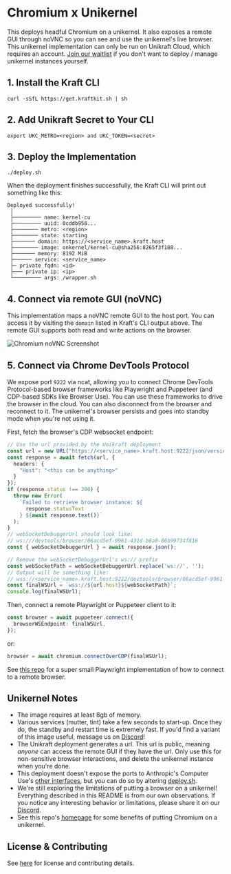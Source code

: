 
# Chromium x Unikernel

This deploys headful Chromium on a unikernel. It also exposes a remote GUI through noVNC so you can see and use the unikernel's live browser. This unikernel implementation can only be run on Unikraft Cloud, which requires an account. [Join our waitlist](https://onkernel.com) if you don't want to deploy / manage unikernel instances yourself.

## 1. Install the Kraft CLI
`curl -sSfL https://get.kraftkit.sh | sh`

## 2. Add Unikraft Secret to Your CLI
`export UKC_METRO=<region> and UKC_TOKEN=<secret>`

## 3. Deploy the Implementation
`./deploy.sh`

When the deployment finishes successfully, the Kraft CLI will print out something like this:
```
Deployed successfully!
 │
 ├───────── name: kernel-cu
 ├───────── uuid: 0cddb958...
 ├──────── metro: <region>
 ├──────── state: starting
 ├─────── domain: https://<service_name>.kraft.host
 ├──────── image: onkernel/kernel-cu@sha256:8265f3f188...
 ├─────── memory: 8192 MiB
 ├────── service: <service_name>
 ├─ private fqdn: <id>
 ├─── private ip: <ip>
 └───────── args: /wrapper.sh
```

## 4. Connect via remote GUI (noVNC)

This implementation maps a noVNC remote GUI to the host port. You can access it by visiting the `domain` listed in Kraft's CLI output above. The remote GUI supports both read and write actions on the browser.

![Chromium noVNC Screenshot](https://github.com/onkernel/kernel-images/static/images/chromium-novnc-screenshot.png)

## 5. Connect via Chrome DevTools Protocol

We expose port `9222` via ncat, allowing you to connect Chrome DevTools Protocol-based browser frameworks like Playwright and Puppeteer (and CDP-based SDKs like Browser Use). You can use these frameworks to drive the browser in the cloud. You can also disconnect from the browser and reconnect to it. The unikernel's browser persists and goes into standby mode when you're not using it.

First, fetch the browser's CDP websocket endpoint:

```typescript
// Use the url provided by the Unikraft deployment
const url = new URL("https://<service_name>.kraft.host:9222/json/version");
const response = await fetch(url, {
  headers: {
    "Host": "<this can be anything>"
  }
});
if (response.status !== 200) {
  throw new Error(
    `Failed to retrieve browser instance: ${
      response.statusText
    } ${await response.text()}`
  );
}
// webSocketDebuggerUrl should look like:
// ws:///devtools/browser/06acd5ef-9961-431d-b6a0-86b99734f816
const { webSocketDebuggerUrl } = await response.json();

// Remove the webSocketDebuggerUrl's ws:// prefix
const webSocketPath = webSocketDebuggerUrl.replace('ws://', '');
// Output will be something like:
// wss://<service_name>.kraft.host:9222/devtools/browser/06acd5ef-9961-431d-b6a0-86b99734f816
const finalWSUrl = `wss://${url.host}${webSocketPath}`;
console.log(finalWSUrl);
```

Then, connect a remote Playwright or Puppeteer client to it:

```typescript
const browser = await puppeteer.connect({
  browserWSEndpoint: finalWSUrl,
});
```

or:

```typescript
browser = await chromium.connectOverCDP(finalWSUrl);
```

See [this repo](https://github.com/onkernel/example-playwright) for a super small Playwright implementation of how to connect to a remote browser.

## Unikernel Notes

- The image requires at least 8gb of memory.
- Various services (mutter, tint) take a few seconds to start-up. Once they do, the standby and restart time is extremely fast. If you'd find a variant of this image useful, message us on [Discord](https://discord.gg/FBrveQRcud)!
- The Unikraft deployment generates a url. This url is public, meaning _anyone_ can access the remote GUI if they have the url. Only use this for non-sensitive browser interactions, and delete the unikernel instance when you're done.
- This deployment doesn't expose the ports to Anthropic's Computer Use's [other interfaces](https://github.com/anthropics/anthropic-quickstarts/tree/main/computer-use-demo#accessing-the-demo-app), but you can do so by altering [deploy.sh](./deploy.sh).
- We're still exploring the limitations of putting a browser on a unikernel! Everything described in this README is from our own observations. If you notice any interesting behavior or limitations, please share it on our [Discord](https://discord.gg/FBrveQRcud).
- See this repo's [homepage](/README.md) for some benefits of putting Chromium on a unikernel.

## License & Contributing
See [here](/README.md) for license and contributing details.